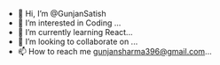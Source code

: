 - 👋 Hi, I’m @GunjanSatish
- 👀 I’m interested in Coding ...
- 🌱 I’m currently learning React...
- 💞️ I’m looking to collaborate on ...
- 📫 How to reach me gunjansharma396@gmail.com...

<!---
GunjanSatish/GunjanSatish is a ✨ special ✨ repository because its `README.md` (this file) appears on your GitHub profile.
You can click the Preview link to take a look at your changes.
--->
